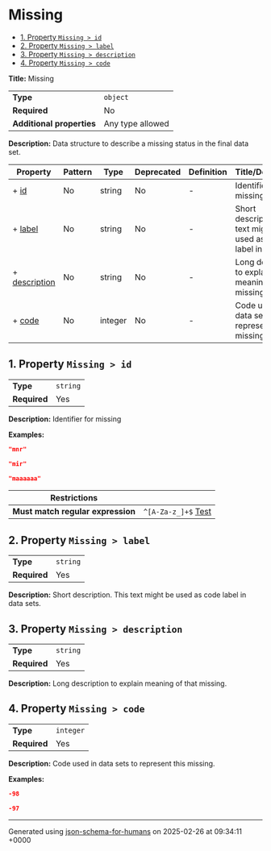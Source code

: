 # Missing

- [1. Property `Missing > id`](#id)
- [2. Property `Missing > label`](#label)
- [3. Property `Missing > description`](#description)
- [4. Property `Missing > code`](#code)

**Title:** Missing

|                           |                  |
| ------------------------- | ---------------- |
| **Type**                  | `object`         |
| **Required**              | No               |
| **Additional properties** | Any type allowed |

**Description:** Data structure to describe a missing status in the final data set.

| Property                       | Pattern | Type    | Deprecated | Definition | Title/Description                                                      |
| ------------------------------ | ------- | ------- | ---------- | ---------- | ---------------------------------------------------------------------- |
| + [id](#id )                   | No      | string  | No         | -          | Identifier for missing                                                 |
| + [label](#label )             | No      | string  | No         | -          | Short description. This text might be used as code label in data sets. |
| + [description](#description ) | No      | string  | No         | -          | Long description to explain meaning of that missing.                   |
| + [code](#code )               | No      | integer | No         | -          | Code used in data sets to represent this missing.                      |

## <a name="id"></a>1. Property `Missing > id`

|              |          |
| ------------ | -------- |
| **Type**     | `string` |
| **Required** | Yes      |

**Description:** Identifier for missing

**Examples:**

```json
"mnr"
```

```json
"mir"
```

```json
"maaaaaa"
```

| Restrictions                      |                                                                                                    |
| --------------------------------- | -------------------------------------------------------------------------------------------------- |
| **Must match regular expression** | ```^[A-Za-z_]+$``` [Test](https://regex101.com/?regex=%5E%5BA-Za-z_%5D%2B%24&testString=%22mnr%22) |

## <a name="label"></a>2. Property `Missing > label`

|              |          |
| ------------ | -------- |
| **Type**     | `string` |
| **Required** | Yes      |

**Description:** Short description. This text might be used as code label in data sets.

## <a name="description"></a>3. Property `Missing > description`

|              |          |
| ------------ | -------- |
| **Type**     | `string` |
| **Required** | Yes      |

**Description:** Long description to explain meaning of that missing.

## <a name="code"></a>4. Property `Missing > code`

|              |           |
| ------------ | --------- |
| **Type**     | `integer` |
| **Required** | Yes       |

**Description:** Code used in data sets to represent this missing.

**Examples:**

```json
-98
```

```json
-97
```

----------------------------------------------------------------------------------------------------------------------------
Generated using [json-schema-for-humans](https://github.com/coveooss/json-schema-for-humans) on 2025-02-26 at 09:34:11 +0000
